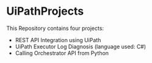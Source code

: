 # UiPathProjects
This Repository contains four projects:
- REST API Integration using UiPath
- UiPath Executor Log Diagnosis (language used: C#)
- Calling Orchestrator API from Python
